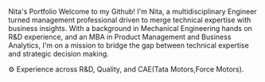  Nita's Portfolio
Welcome to my Github! I'm Nita, a multidisciplinary Engineer turned management professional driven to merge technical expertise with business insights. With a background in Mechanical Engineering hands on R&D experience, and an MBA in Product Management and Business Analytics, I'm on a mission to bridge the gap between technical expertise and strategic decision making.

⚙️ Experience across R&D, Quality, and CAE(Tata Motors,Force Motors).




